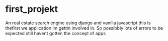 # first_projekt
An real estate search engine using django and vanilla javascript
this is thefirst we application im gettin involved in.
So possibbly lots of errors to be expected
still havent gotten the concept of apps
